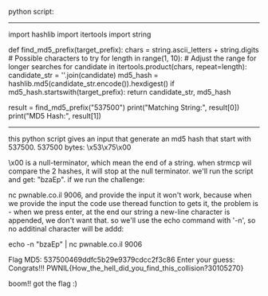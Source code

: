python script:

*****************************************************************************
import hashlib
import itertools
import string

def find_md5_prefix(target_prefix):
    chars = string.ascii_letters + string.digits  # Possible characters to try
    for length in range(1, 10):  # Adjust the range for longer searches
        for candidate in itertools.product(chars, repeat=length):
            candidate_str = ''.join(candidate)
            md5_hash = hashlib.md5(candidate_str.encode()).hexdigest()
            if md5_hash.startswith(target_prefix):
                return candidate_str, md5_hash

result = find_md5_prefix("537500")
print("Matching String:", result[0])
print("MD5 Hash:", result[1])

****************************************************************************

this python script gives an input that generate an md5 hash that start with 537500.
537500 bytes:
\x53\x75\x00

\x00 is a null-terminator, which mean the end of a string. when strmcp wil compare the 2 hashes, it will stop at the null terminator. we'll run the script and get: "bzaEp". if we run the challenge:

nc pwnable.co.il 9006, and provide the input it won't work, because when we provide the input the code use theread function to gets it, the problem is - when we press enter, at the end our string a new-line character is appended, we don't want that. so we'll use the echo command with '-n', so no additinal character will be addd:

echo -n "bzaEp" | nc pwnable.co.il 9006

Flag MD5:
537500469ddfc5b29e9379cdcc2f3c86
Enter your guess: Congrats!!!
PWNIL{How_the_hell_did_you_find_this_collision?30105270}


boom!! got the flag :)

